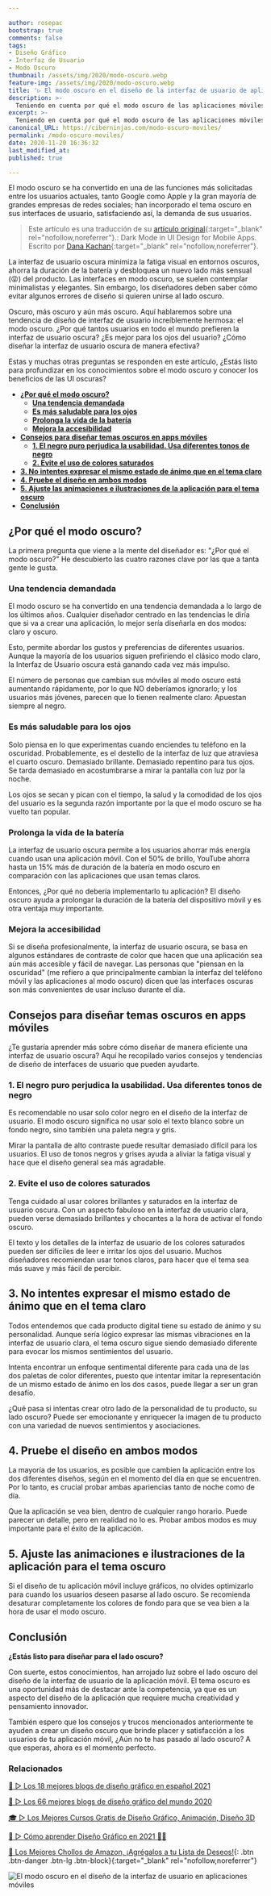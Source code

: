 ```yaml
---

author: rosepac
bootstrap: true
comments: false
tags:
- Diseño Gráfico
- Interfaz de Usuario
- Modo Oscuro
thumbnail: /assets/img/2020/modo-oscuro.webp
feature-img: /assets/img/2020/modo-oscuro.webp
title: '▷ El modo oscuro en el diseño de la interfaz de usuario de aplicaciones móviles'
description: >-
  Teniendo en cuenta por qué el modo oscuro de las aplicaciones móviles se está volviendo increíblemente popular hoy en día y cómo diseñarlo de la manera más efectiva.
excerpt: >-
  Teniendo en cuenta por qué el modo oscuro de las aplicaciones móviles se está volviendo increíblemente popular hoy en día y cómo diseñarlo de la manera más efectiva.
canonical_URL: https://ciberninjas.com/modo-oscuro-moviles/
permalink: /modo-oscuro-moviles/
date: 2020-11-20 16:36:32
last_modified_at: 
published: true

---
```


El modo oscuro se ha convertido en una de las funciones más solicitadas entre los usuarios actuales, tanto Google como Apple y la gran mayoría de grandes empresas de redes sociales; han incorporado el tema oscuro en sus interfaces de usuario, satisfaciendo así, la demanda de sus usuarios.

> Este artículo es una traducción de su [artículo original](https://thedesignest.net/dark-mode-ui-mobile-apps/){:target="_blank" rel="nofollow,noreferrer"}.: Dark Mode in UI Design for Mobile Apps. Escrito por [Dana Kachan](https://twitter.com/danakachan?lang=en){:target="_blank" rel="nofollow,noreferrer"}.

La interfaz de usuario oscura minimiza la fatiga visual en entornos oscuros, ahorra la duración de la batería y desbloquea un nuevo lado más sensual (😝) del producto. Las interfaces en modo oscuro, se suelen contemplar minimalistas y elegantes. Sin embargo, los diseñadores deben saber cómo evitar algunos errores de diseño si quieren unirse al lado oscuro.

Oscuro, más oscuro y aún más oscuro. Aquí hablaremos sobre una tendencia de diseño de interfaz de usuario increíblemente hermosa: el modo oscuro. ¿Por qué tantos usuarios en todo el mundo prefieren la interfaz de usuario oscura? ¿Es mejor para los ojos del usuario? ¿Cómo diseñar la interfaz de usuario oscura de manera efectiva?

Estas y muchas otras preguntas se responden en este artículo, ¿Estás listo para profundizar en los conocimientos sobre el modo oscuro y conocer los beneficios de las UI oscuras?

- [**¿Por qué el modo oscuro?**](#por-qué-el-modo-oscuro)
  - [**Una tendencia demandada**](#una-tendencia-demandada)
  - [**Es más saludable para los ojos**](#es-más-saludable-para-los-ojos)
  - [**Prolonga la vida de la batería**](#prolonga-la-vida-de-la-batería)
  - [**Mejora la accesibilidad**](#mejora-la-accesibilidad)
- [**Consejos para diseñar temas oscuros en apps móviles**](#consejos-para-diseñar-temas-oscuros-en-apps-móviles)
  - [**1. El negro puro perjudica la usabilidad. Usa diferentes tonos de negro**](#1-el-negro-puro-perjudica-la-usabilidad-usa-diferentes-tonos-de-negro)
  - [**2. Evite el uso de colores saturados**](#2-evite-el-uso-de-colores-saturados)
- [**3. No intentes expresar el mismo estado de ánimo que en el tema claro**](#3-no-intentes-expresar-el-mismo-estado-de-ánimo-que-en-el-tema-claro)
- [**4. Pruebe el diseño en ambos modos**](#4-pruebe-el-diseño-en-ambos-modos)
- [**5. Ajuste las animaciones e ilustraciones de la aplicación para el tema oscuro**](#5-ajuste-las-animaciones-e-ilustraciones-de-la-aplicación-para-el-tema-oscuro)
- [**Conclusión**](#conclusión)

## **¿Por qué el modo oscuro?**

La primera pregunta que viene a la mente del diseñador es: "¿Por qué el modo oscuro?" He descubierto las cuatro razones clave por las que a tanta gente le gusta.

### **Una tendencia demandada**

El modo oscuro se ha convertido en una tendencia demandada a lo largo de los últimos años. Cualquier diseñador centrado en las tendencias le diría que si va a crear una aplicación, lo mejor sería diseñarla en dos modos: claro y oscuro.

Esto, permite abordar los gustos y preferencias de diferentes usuarios. Aunque la mayoría de los usuarios siguen prefiriendo el clásico modo claro, la Interfaz de Usuario oscura está ganando cada vez más impulso.

El número de personas que cambian sus móviles al modo oscuro está aumentando rápidamente, por lo que NO deberíamos ignorarlo; y los usuarios más jóvenes, parecen que lo tienen realmente claro: Apuestan siempre al negro.

### **Es más saludable para los ojos**

Solo piensa en lo que experimentas cuando enciendes tu teléfono en la oscuridad. Probablemente, es el destello de la interfaz de luz que atraviesa el cuarto oscuro. Demasiado brillante. Demasiado repentino para tus ojos. Se tarda demasiado en acostumbrarse a mirar la pantalla con luz por la noche.

Los ojos se secan y pican con el tiempo, la salud y la comodidad de los ojos del usuario es la segunda razón importante por la que el modo oscuro se ha vuelto tan popular.

### **Prolonga la vida de la batería**

La interfaz de usuario oscura permite a los usuarios ahorrar más energía cuando usan una aplicación móvil. Con el 50% de brillo, YouTube ahorra hasta un 15% más de duración de la batería en modo oscuro en comparación con las aplicaciones que usan temas claros.

Entonces, ¿Por qué no debería implementarlo tu aplicación? El diseño oscuro ayuda a prolongar la duración de la batería del dispositivo móvil y es otra ventaja muy importante.

### **Mejora la accesibilidad**

Si se diseña profesionalmente, la interfaz de usuario oscura, se basa en algunos estándares de contraste de color que hacen que una aplicación sea aún más accesible y fácil de navegar. Las personas que "piensan en la oscuridad" (me refiero a que principalmente cambian la interfaz del teléfono móvil y las aplicaciones al modo oscuro) dicen que las interfaces oscuras son más convenientes de usar incluso durante el día.

## **Consejos para diseñar temas oscuros en apps móviles**

¿Te gustaría aprender más sobre cómo diseñar de manera eficiente una interfaz de usuario oscura? Aquí he recopilado varios consejos y tendencias de diseño de interfaces de usuario que pueden ayudarte.

### **1. El negro puro perjudica la usabilidad. Usa diferentes tonos de negro**

Es recomendable no usar solo color negro en el diseño de la interfaz de usuario. El modo oscuro significa no usar solo el texto blanco sobre un fondo negro, sino también una paleta negra y gris.

Mirar la pantalla de alto contraste puede resultar demasiado difícil para los usuarios. El uso de tonos negros y grises ayuda a aliviar la fatiga visual y hace que el diseño general sea más agradable.

### **2. Evite el uso de colores saturados**

Tenga cuidado al usar colores brillantes y saturados en la interfaz de usuario oscura. Con un aspecto fabuloso en la interfaz de usuario clara, pueden verse demasiado brillantes y chocantes a la hora de activar el fondo oscuro.

El texto y los detalles de la interfaz de usuario de los colores saturados pueden ser difíciles de leer e irritar los ojos del usuario. Muchos diseñadores recomiendan usar tonos claros, para hacer que el tema sea más suave y más fácil de percibir.

## **3. No intentes expresar el mismo estado de ánimo que en el tema claro**

Todos entendemos que cada producto digital tiene su estado de ánimo y su personalidad. Aunque sería lógico expresar las mismas vibraciones en la interfaz de usuario clara, el tema oscuro sigue siendo demasiado diferente para evocar los mismos sentimientos del usuario.

Intenta encontrar un enfoque sentimental diferente para cada una de las dos paletas de color diferentes, puesto que intentar imitar la representación de un mismo estado de ánimo en los dos casos, puede llegar a ser un gran desafío.

¿Qué pasa si intentas crear otro lado de la personalidad de tu producto, su lado oscuro? Puede ser emocionante y enriquecer la imagen de tu producto con una variedad de nuevos sentimientos y asociaciones.

## **4. Pruebe el diseño en ambos modos**

La mayoría de los usuarios, es posible que cambien la aplicación entre los dos diferentes diseños, según en el momento del día en que se encuentren. Por lo tanto, es crucial probar ambas apariencias tanto de noche como de día.

Que la aplicación se vea bien, dentro de cualquier rango horario. Puede parecer un detalle, pero en realidad no lo es. Probar ambos modos es muy importante para el éxito de la aplicación.

## **5. Ajuste las animaciones e ilustraciones de la aplicación para el tema oscuro**

Si el diseño de tu aplicación móvil incluye gráficos, no olvides optimizarlo para cuando los usuarios deseen pasarse al lado oscuro. Se recomienda desaturar completamente los colores de fondo para que se vea bien a la hora de usar el modo oscuro.


## **Conclusión**

**¿Estás listo para diseñar para el lado oscuro?**

Con suerte, estos conocimientos, han arrojado luz sobre el lado oscuro del diseño de la interfaz de usuario de la aplicación móvil. El tema oscuro es una oportunidad más de destacar ante la competencia, ya que es un aspecto del diseño de la aplicación que requiere mucha creatividad y pensamiento innovador.

También espero que los consejos y trucos mencionados anteriormente te ayuden a crear un diseño oscuro que brinde placer y satisfacción a los usuarios de tu aplicación móvil, ¿Aún no te has pasado al lado oscuro? A que esperas, ahora es el momento perfecto.

### **Relacionados** <!-- omit in toc -->

[🥇 ▷ Los 18 mejores blogs de diseño gráfico en español 2021](/blogs-diseno-grafico-espanol/)

[🥇 ▷ Los 66 mejores blogs de diseño gráfico del mundo 2020](https://ciberninjas.com/blogs-diseno-grafico-ingles/)

[🎓 ▷ Los Mejores Cursos Gratis de Diseño Gráfico, Animación, Diseño 3D](/cursos-animacion-diseno/)

[🥇 ▷ Cómo aprender Diseño Gráfico en 2021 👩‍🎨](/dise%C3%B1o-grafico/)

[🛒 Los Mejores Chollos de Amazon, ¡Agrégalos a tu Lista de Deseos!](/amazon/ "Los Mejores Chollos de Amazon, Ofertas Flash, Black Monday y Amazon Prime Day"){: .btn .btn-danger .btn-lg .btn-block}{:target="_blank" rel="nofollow,noreferrer"}

![El modo oscuro en el diseño de la interfaz de usuario en aplicaciones móviles](/assets/img/2020/modo-oscuro.webp)